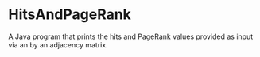 # HitsAndPageRank
A Java program that prints the hits and PageRank values provided as input via an by an adjacency matrix.
